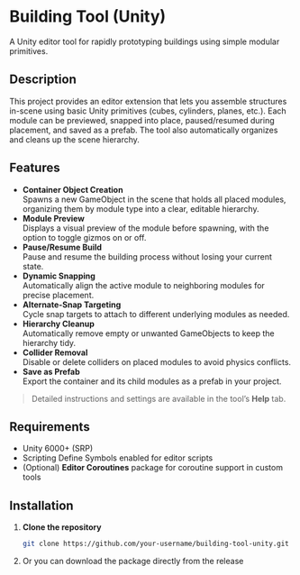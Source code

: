 # Building Tool (Unity)

A Unity editor tool for rapidly prototyping buildings using simple modular primitives.

## Description

This project provides an editor extension that lets you assemble structures in-scene using basic Unity primitives (cubes, cylinders, planes, etc.). Each module can be previewed, snapped into place, paused/resumed during placement, and saved as a prefab. The tool also automatically organizes and cleans up the scene hierarchy.

## Features

- **Container Object Creation**  
  Spawns a new GameObject in the scene that holds all placed modules, organizing them by module type into a clear, editable hierarchy.
- **Module Preview**  
  Displays a visual preview of the module before spawning, with the option to toggle gizmos on or off.
- **Pause/Resume Build**  
  Pause and resume the building process without losing your current state.
- **Dynamic Snapping**  
  Automatically align the active module to neighboring modules for precise placement.
- **Alternate-Snap Targeting**  
  Cycle snap targets to attach to different underlying modules as needed.
- **Hierarchy Cleanup**  
  Automatically remove empty or unwanted GameObjects to keep the hierarchy tidy.
- **Collider Removal**  
  Disable or delete colliders on placed modules to avoid physics conflicts.
- **Save as Prefab**  
  Export the container and its child modules as a prefab in your project.

> Detailed instructions and settings are available in the tool’s **Help** tab.

## Requirements

- Unity 6000+ (SRP) 
- Scripting Define Symbols enabled for editor scripts  
- (Optional) **Editor Coroutines** package for coroutine support in custom tools

## Installation

1. **Clone the repository**  
   ```bash
   git clone https://github.com/your-username/building-tool-unity.git

2. Or you can download the package directly from the release
